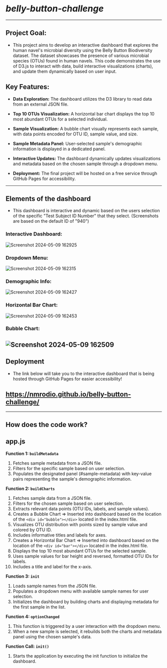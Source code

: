 # *belly-button-challenge* #
---------------------

## **Project Goal:** ##
* This project aims to develop an interactive dashboard that explores the human navel's microbial diversity using the Belly Button Biodiversity dataset.  The dataset showcases the presence of various microbial species (OTUs) found in human navels. This code demonstrates the use of D3.js to interact with data, build interactive visualizations (charts), and update them dynamically based on user input.

## **Key Features:** ##
* **Data Exploration:** The dashboard utilizes the D3 library to read data from an external JSON file.

* **Top 10 OTUs Visualization:** A horizontal bar chart displays the top 10 most abundant OTUs for a selected individual.

* **Sample Visualization:** A bubble chart visually represents each sample, with data points encoded for OTU ID, sample value, and size.

* **Sample Metadata Panel:** User-selected sample's demographic information is displayed in a dedicated panel.

* **Interactive Updates:** The dashboard dynamically updates visualizations and metadata based on the chosen sample through a dropdown menu.

* **Deployment:** The final project will be hosted on a free service through GitHub Pages for accessibility.
--------------------

## **Elements of the dashboard** ##
* This dashboard is interactive and dynamic based on the users selection of the specific "Test Subject ID Number" that they select. (Screenshots are based on the default ID of "940")

### **Interactive Dashboard:** ###

![Screenshot 2024-05-09 162925](https://github.com/nmrodio/belly-button-challenge/assets/157527614/eb7da9e5-269e-455b-aeed-2259fb22047b)

### **Dropdown Menu:** ###

![Screenshot 2024-05-09 162315](https://github.com/nmrodio/belly-button-challenge/assets/157527614/d351a1f6-ab03-4549-8203-0cef8e754a05)

### **Demographic Info:** ###

![Screenshot 2024-05-09 162427](https://github.com/nmrodio/belly-button-challenge/assets/157527614/e2e7cfe1-a2f3-43f0-93b6-d593c3250c7c)


### **Horizontal Bar Chart:** ###

![Screenshot 2024-05-09 162453](https://github.com/nmrodio/belly-button-challenge/assets/157527614/327bd820-1be8-46dd-b75a-cbcbbf1691c3)


### **Bubble Chart:** ###

![Screenshot 2024-05-09 162509](https://github.com/nmrodio/belly-button-challenge/assets/157527614/dae29035-c1b2-41ea-abef-0e040b772ed2)
-------------

## **Deployment** ##
* The link below will take you to the interactive dashboard that is being hosted through GitHub Pages for easier accessibility!

## https://nmrodio.github.io/belly-button-challenge/ ##
-----------------

## **How does the code work?** ##
## **app.js** ##

**Function 1: `buildMetadata`**
1) Fetches sample metadata from a JSON file.
2) Filters for the specific sample based on user selection.
3) Populates the designated panel (#sample-metadata) with key-value pairs representing the sample's demographic information.

**Function 2: `buildCharts`**
1) Fetches sample data from a JSON file.
2) Filters for the chosen sample based on user selection.
3) Extracts relevant data points (OTU IDs, labels, and sample values).
4) Creates a Bubble Chart => Inserted into dashboard based on the location of the  `<div id="bubble"></div>` located in the index.html file.
5) Visualizes OTU distribution with points sized by sample value and colored by OTU ID.
6) Includes informative titles and labels for axes.
7) Creates a Horizontal Bar Chart => Inserted into dashboard based on the location of the  `<div id="bar"></div>` located in the index.html file.
8) Displays the top 10 most abundant OTUs for the selected sample.
9) Uses sample values for bar height and reversed, formatted OTU IDs for labels.
10) Includes a title and label for the x-axis.

**Function 3: `init`**
1) Loads sample names from the JSON file.
2) Populates a dropdown menu with available sample names for user selection.
3) Initializes the dashboard by building charts and displaying metadata for the first sample in the list.

**Function 4: `optionChanged`**
1) This function is triggered by a user interaction with the dropdown menu.
2) When a new sample is selected, it rebuilds both the charts and metadata panel using the chosen sample's data.

**Function Call: `init()`**
1) Starts the application by executing the init function to initialize the dashboard.